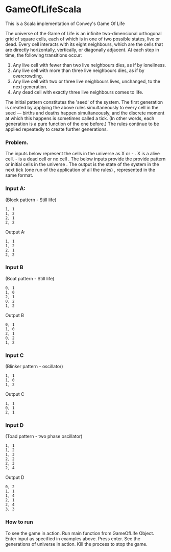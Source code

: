 # GameOfLifeScala
This is a Scala implementation of Convey's Game Of Life

The universe of the Game of Life is an infinite two-dimensional orthogonal grid of square cells, each of which is in one
of two possible states, live or dead. Every cell interacts with its eight neighbours, which are the cells that are 
directly horizontally, vertically, or diagonally adjacent. At each step in time, the following transitions occur:

   1. Any live cell with fewer than two live neighbours dies, as if by loneliness.
   2. Any live cell with more than three live neighbours dies, as if by overcrowding.
   3. Any live cell with two or three live neighbours lives, unchanged, to the next generation.
   4. Any dead cell with exactly three live neighbours comes to life.

The initial pattern constitutes the 'seed' of the system. The first generation is created by applying the above rules
simultaneously to every cell in the seed — births and deaths happen simultaneously, and the discrete moment at which
this happens is sometimes called a tick. (In other words, each generation is a pure function of the one before.) The
rules continue to be applied repeatedly to create further generations.

### Problem.

The inputs below represent the cells in the universe as X or - . X is a alive cell. - is a dead cell or no cell .
The below inputs provide the provide pattern or initial cells in the universe . The output is the state of the system
in the next tick (one run of the application of all the rules) , represented in the same format.

### Input A:
(Block pattern - Still life)
```
1, 1
1, 2
2, 1
2, 2
```
Output A:
```
1, 1
1, 2
2, 1
2, 2
```

### Input B
(Boat pattern - Still life)
```
0, 1
1, 0
2, 1
0, 2
1, 2
```
Output B
```
0, 1
1, 0
2, 1
0, 2
1, 2
```
### Input C
(Blinker pattern - oscillator)
```
1, 1
1, 0
1, 2
```
Output C
```
1, 1
0, 1
2, 1
```
### Input D
(Toad pattern - two phase oscillator)
```
1, 1
1, 2 
1, 3 
2, 2
2, 3
2, 4
```
Output D
```
0, 2
1, 1
1, 4
2, 1
2, 4
3, 3
```

### How to run
To see the game in action. Run main function from GameOfLife Object. 
Enter input as specified in examples above.
Press enter.
See the generations of universe in action.
Kill the process to stop the game.
